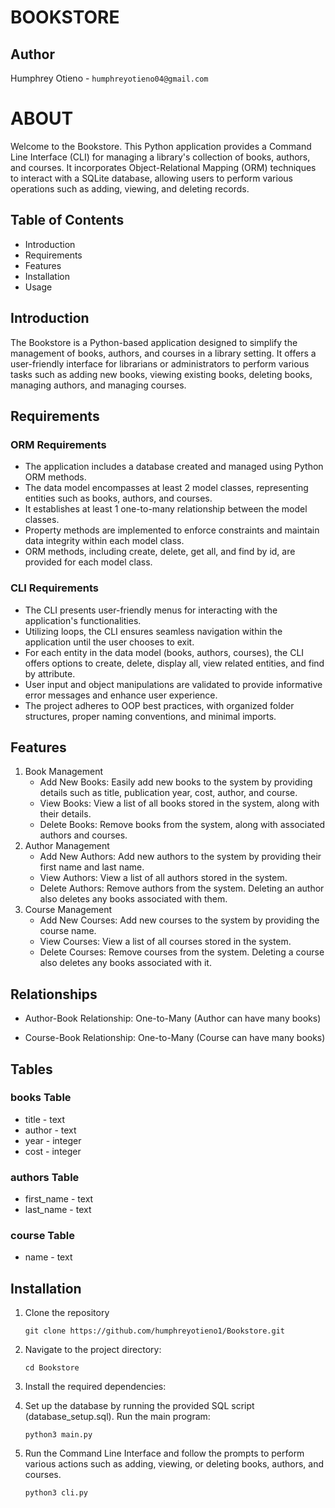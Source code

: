 # BOOKSTORE
## Author
Humphrey Otieno - `humphreyotieno04@gmail.com`

# ABOUT
Welcome to the Bookstore. This Python application provides a Command Line Interface (CLI) for managing a library's collection of books, authors, and courses. It incorporates Object-Relational Mapping (ORM) techniques to interact with a SQLite database, allowing users to perform various operations such as adding, viewing, and deleting records.

## Table of Contents
- Introduction
- Requirements
- Features
- Installation
- Usage

## Introduction
The Bookstore is a Python-based application designed to simplify the management of books, authors, and courses in a library setting. It offers a user-friendly interface for librarians or administrators to perform various tasks such as adding new books, viewing existing books, deleting books, managing authors, and managing courses.

## Requirements
### ORM Requirements
- The application includes a database created and managed using Python ORM methods.
- The data model encompasses at least 2 model classes, representing entities such as books, authors, and courses.
- It establishes at least 1 one-to-many relationship between the model classes.
- Property methods are implemented to enforce constraints and maintain data integrity within each model class.
- ORM methods, including create, delete, get all, and find by id, are provided for each model class.

### CLI Requirements
- The CLI presents user-friendly menus for interacting with the application's functionalities.
- Utilizing loops, the CLI ensures seamless navigation within the application until the user chooses to exit.
- For each entity in the data model (books, authors, courses), the CLI offers options to create, delete, display all, view related entities, and find by attribute.
- User input and object manipulations are validated to provide informative error messages and enhance user experience.
- The project adheres to OOP best practices, with organized folder structures, proper naming conventions, and minimal imports.

## Features
1. Book Management
    - Add New Books: Easily add new books to the system by providing details such as title, publication year, cost, author, and course.
    - View Books: View a list of all books stored in the system, along with their details.
    - Delete Books: Remove books from the system, along with associated authors and courses.
2. Author Management
    - Add New Authors: Add new authors to the system by providing their first name and last name.
    - View Authors: View a list of all authors stored in the system.
    - Delete Authors: Remove authors from the system. Deleting an author also deletes any books associated with them.
3. Course Management
    - Add New Courses: Add new courses to the system by providing the course name.
    - View Courses: View a list of all courses stored in the system.
    - Delete Courses: Remove courses from the system. Deleting a course also deletes any books associated with it.

## Relationships
- Author-Book Relationship: One-to-Many (Author can have many books)

- Course-Book Relationship: One-to-Many (Course can have many books)

## Tables
### books Table
- title - text
- author - text
- year - integer
- cost - integer

### authors Table
- first_name - text
- last_name - text

### course Table
- name - text

## Installation
1. Clone the repository

    `git clone https://github.com/humphreyotieno1/Bookstore.git`

2. Navigate to the project directory:
    
    `cd Bookstore`

3. Install the required dependencies:

4. Set up the database by running the provided SQL script (database_setup.sql). Run the main program:

    `python3 main.py`

5. Run the Command Line Interface and follow the prompts to perform various actions such as adding, viewing, or deleting books, authors, and courses.

    `python3 cli.py`
